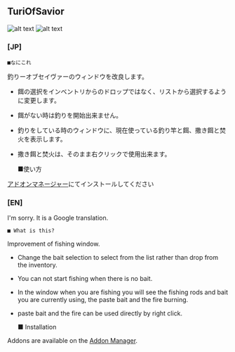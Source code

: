 TuriOfSavior
--
![alt text](http://i.imgur.com/xYjVej3.png "Screenshot")
![alt text](http://i.imgur.com/crj8hR3.png "Screenshot")

### [JP]

	■なにこれ

釣りーオブセイヴァーのウィンドウを改良します。  
* 餌の選択をインベントリからのドロップではなく、リストから選択するように変更します。  
* 餌がない時は釣りを開始出来ません。  
* 釣りをしている時のウィンドウに、現在使っている釣り竿と餌、撒き餌と焚火を表示します。  
* 撒き餌と焚火は、そのまま右クリックで使用出来ます。  

	■使い方

[アドオンマネージャー](https://github.com/Excrulon/Tree-of-Savior-Addon-Manager)にてインストールしてください


### [EN]

I'm sorry. It is a Google translation.  

	■ What is this?

Improvement of fishing window.  
* Change the bait selection to select from the list rather than drop from the inventory.  
* You can not start fishing when there is no bait.  
* In the window when you are fishing you will see the fishing rods and bait you are currently using, the paste bait and the fire burning.  
* paste bait and the fire can be used directly by right click.  

	■ Installation

Addons are available on the [Addon Manager](https://github.com/Excrulon/Tree-of-Savior-Addon-Manager).

